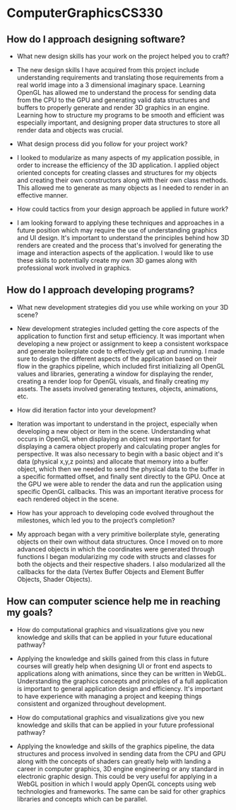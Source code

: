 # ComputerGraphicsCS330

## How do I approach designing software?

* What new design skills has your work on the project helped you to craft?
* The new design skills I have acquired from this project include understanding requirements and translating those requirements from a real world image into a 3 dimensional imaginary space. Learning OpenGL has allowed me to understand the process for sending data from the CPU to the GPU and generating valid data structures and buffers to properly generate and render 3D graphics in an engine. Learning how to structure my programs to be smooth and efficient was especially important, and designing proper data structures to store all render data and objects was crucial.

* What design process did you follow for your project work?
* I looked to modularize as many aspects of my application possible, in order to increase the efficiency of the 3D application. I applied object oriented concepts for creating classes and structures for my objects and creating their own constructors along with their own class methods. This allowed me to generate as many objects as I needed to render in an effective manner.

* How could tactics from your design approach be applied in future work?
* I am looking forward to applying these techniques and approaches in a future position which may require the use of understanding graphics and UI design. It's important to understand the principles behind how 3D renders are created and the process that's involved for generating the image and interaction aspects of the application. I would like to use these skills to potentially create my own 3D games along with professional work involved in graphics.

## How do I approach developing programs?

* What new development strategies did you use while working on your 3D scene?
* New development strategies included getting the core aspects of the application to function first and setup efficiency. It was important when developing a new project or assignment to keep a consistent workspace and generate boilerplate code to effectively get up and running. I made sure to design the different aspects of the application based on their flow in the graphics pipeline, which included first initializing all OpenGL values and libraries, generating a window for displaying the render, creating a render loop for OpenGL visuals, and finally creating my assets. The assets involved generating textures, objects, animations, etc.

* How did iteration factor into your development?
* Iteration was important to understand in the project, especially when developing a new object or item in the scene. Understanding what occurs in OpenGL when displaying an object was important for displaying a camera object properly and calculating proper angles for perspective. It was also necessary to begin with a basic object and it's data (physical x,y,z points) and allocate that memory into a buffer object, which then we needed to send the physical data to the buffer in a specific formatted offset, and finally sent directly to the GPU. Once at the GPU we were able to render the data and run the application using specific OpenGL callbacks. This was an important iterative process for each rendered object in the scene.

* How has your approach to developing code evolved throughout the milestones, which led you to the project’s completion?
* My approach began with a very primitive boilerplate style, generating objects on their own without data structures. Once I moved on to more advanced objects in which the coordinates were generated through functions I began modularizing my code with structs and classes for both the objects and their respective shaders. I also modularized all the callbacks for the data (Vertex Buffer Objects and Element Buffer Objects, Shader Objects).

## How can computer science help me in reaching my goals?

* How do computational graphics and visualizations give you new knowledge and skills that can be applied in your future educational pathway?
* Applying the knowledge and skills gained from this class in future courses will greatly help when designing UI or front end aspects to applications along with animations, since they can be written in WebGL. Understanding the graphics concepts and principles of a full application is important to general application design and efficiency. It's important to have experience with managing a project and keeping things consistent and organized throughout development.

* How do computational graphics and visualizations give you new knowledge and skills that can be applied in your future professional pathway?
* Applying the knowledge and skills of the graphics pipeline, the data structures and process involved in sending data from the CPU and GPU along with the concepts of shaders can greatly help with landing a career in computer graphics, 3D engine engineering or any standard in electronic graphic design. This could be very useful for applying in a WebGL position in which I would apply OpenGL concepts using web technologies and frameworks. The same can be said for other graphics libraries and concepts which can be parallel.
